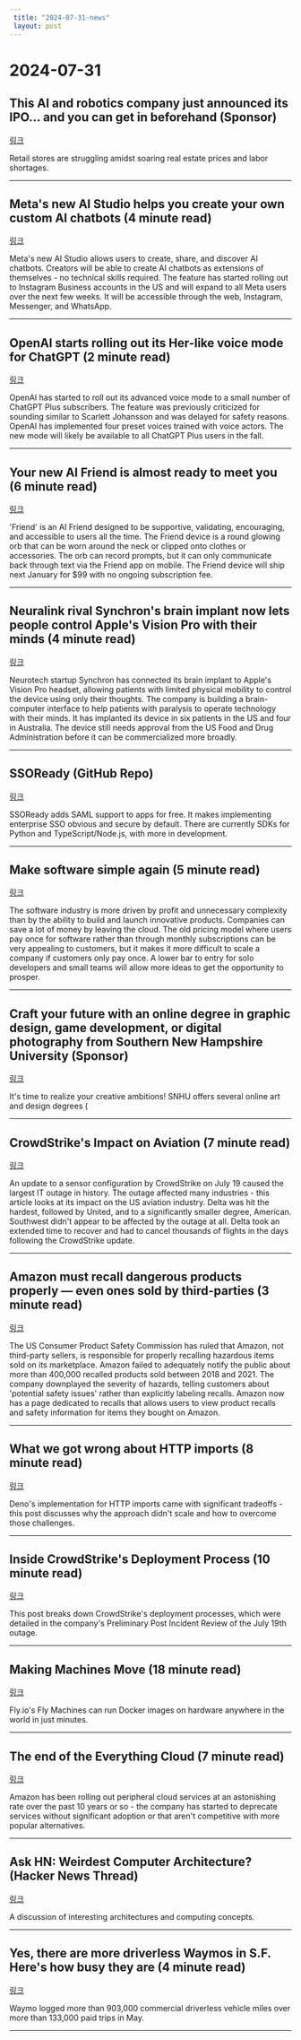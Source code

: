 ```yaml
---
 title: "2024-07-31-news"
 layout: post
---
```

<h1>2024-07-31</h1><h2>This AI and robotics company just announced its IPO... and you can get in beforehand (Sponsor)</h2><p><a href="https://issuanceexpress.com/venhub-cf/?utm_source=TLDR&amp;utm_medium=newsletter&amp;utm_campaign=tldr_newsletter">링크</a>  </p><p>Retail stores are struggling amidst soaring real estate prices and labor shortages.  </p><hr /><h2>Meta's new AI Studio helps you create your own custom AI chatbots (4 minute read)</h2><p><a href="https://www.zdnet.com/article/metas-new-ai-studio-helps-you-create-your-own-custom-ai-chatbots/#ftag=RSSbaffb68?utm_source=tldrnewsletter">링크</a>  </p><p>Meta's new AI Studio allows users to create, share, and discover AI chatbots. Creators will be able to create AI chatbots as extensions of themselves - no technical skills required. The feature has started rolling out to Instagram Business accounts in the US and will expand to all Meta users over the next few weeks. It will be accessible through the web, Instagram, Messenger, and WhatsApp. </p><hr /><h2>OpenAI starts rolling out its Her-like voice mode for ChatGPT (2 minute read)</h2><p><a href="https://www.theverge.com/2024/7/30/24209650/openai-chatgpt-advanced-voice-mode?utm_source=tldrnewsletter">링크</a>  </p><p>OpenAI has started to roll out its advanced voice mode to a small number of ChatGPT Plus subscribers. The feature was previously criticized for sounding similar to Scarlett Johansson and was delayed for safety reasons. OpenAI has implemented four preset voices trained with voice actors. The new mode will likely be available to all ChatGPT Plus users in the fall. </p><hr /><h2>Your new AI Friend is almost ready to meet you (6 minute read)</h2><p><a href="https://www.theverge.com/2024/7/30/24207029/friend-ai-companion-gadget?utm_source=tldrnewsletter">링크</a>  </p><p>'Friend' is an AI Friend designed to be supportive, validating, encouraging, and accessible to users all the time. The Friend device is a round glowing orb that can be worn around the neck or clipped onto clothes or accessories. The orb can record prompts, but it can only communicate back through text via the Friend app on mobile. The Friend device will ship next January for $99 with no ongoing subscription fee. </p><hr /><h2>Neuralink rival Synchron's brain implant now lets people control Apple's Vision Pro with their minds (4 minute read)</h2><p><a href="https://www.cnbc.com/2024/07/30/neuralink-rival-synchron-offers-thought-control-with-apple-vision-pro-.html?utm_source=tldrnewsletter">링크</a>  </p><p>Neurotech startup Synchron has connected its brain implant to Apple's Vision Pro headset, allowing patients with limited physical mobility to control the device using only their thoughts. The company is building a brain-computer interface to help patients with paralysis to operate technology with their minds. It has implanted its device in six patients in the US and four in Australia. The device still needs approval from the US Food and Drug Administration before it can be commercialized more broadly. </p><hr /><h2>SSOReady (GitHub Repo)</h2><p><a href="https://github.com/ssoready/ssoready?utm_source=tldrnewsletter">링크</a>  </p><p>SSOReady adds SAML support to apps for free. It makes implementing enterprise SSO obvious and secure by default. There are currently SDKs for Python and TypeScript/Node.js, with more in development. </p><hr /><h2>Make software simple again (5 minute read)</h2><p><a href="https://shiftmag.dev/dhh-make-software-simple-again-3829/?utm_source=tldrnewsletter">링크</a>  </p><p>The software industry is more driven by profit and unnecessary complexity than by the ability to build and launch innovative products. Companies can save a lot of money by leaving the cloud. The old pricing model where users pay once for software rather than through monthly subscriptions can be very appealing to customers, but it makes it more difficult to scale a company if customers only pay once. A lower bar to entry for solo developers and small teams will allow more ideas to get the opportunity to prosper. </p><hr /><h2>Craft your future with an online degree in graphic design, game development, or digital photography from Southern New Hampshire University (Sponsor)</h2><p><a href="https://degrees.snhu.edu/subjects/art-and-design?utm_source=TLDR&amp;utm_medium=PPL&amp;utm_campaign=PROS_Email&amp;utm_content=TLDR-Design&amp;snhu_segment=OL">링크</a>  </p><p>It's time to realize your creative ambitions! SNHU offers several online art and design degrees ( </p><hr /><h2>CrowdStrike's Impact on Aviation (7 minute read)</h2><p><a href="https://heavymeta.org/2024/07/28/crowdstrikes-impact-on-aviation.html?utm_source=tldrnewsletter">링크</a>  </p><p>An update to a sensor configuration by CrowdStrike on July 19 caused the largest IT outage in history. The outage affected many industries - this article looks at its impact on the US aviation industry. Delta was hit the hardest, followed by United, and to a significantly smaller degree, American. Southwest didn't appear to be affected by the outage at all. Delta took an extended time to recover and had to cancel thousands of flights in the days following the CrowdStrike update. </p><hr /><h2>Amazon must recall dangerous products properly — even ones sold by third-parties (3 minute read)</h2><p><a href="https://www.theverge.com/2024/7/30/24209953/amazon-notify-customers-recalled-items-cpsc?utm_source=tldrnewsletter">링크</a>  </p><p>The US Consumer Product Safety Commission has ruled that Amazon, not third-party sellers, is responsible for properly recalling hazardous items sold on its marketplace. Amazon failed to adequately notify the public about more than 400,000 recalled products sold between 2018 and 2021. The company downplayed the severity of hazards, telling customers about 'potential safety issues' rather than explicitly labeling recalls. Amazon now has a page dedicated to recalls that allows users to view product recalls and safety information for items they bought on Amazon. </p><hr /><h2>What we got wrong about HTTP imports (8 minute read)</h2><p><a href="https://deno.com/blog/http-imports?utm_source=tldrnewsletter">링크</a>  </p><p>Deno's implementation for HTTP imports came with significant tradeoffs - this post discusses why the approach didn't scale and how to overcome those challenges. </p><hr /><h2>Inside CrowdStrike's Deployment Process (10 minute read)</h2><p><a href="https://overmind.tech/blog/inside-crowdstrikes-deployment-process?utm_source=tldrnewsletter">링크</a>  </p><p>This post breaks down CrowdStrike's deployment processes, which were detailed in the company's Preliminary Post Incident Review of the July 19th outage. </p><hr /><h2>Making Machines Move (18 minute read)</h2><p><a href="https://fly.io/blog/machine-migrations/?utm_source=tldrnewsletter">링크</a>  </p><p>Fly.io's Fly Machines can run Docker images on hardware anywhere in the world in just minutes. </p><hr /><h2>The end of the Everything Cloud (7 minute read)</h2><p><a href="https://newsletter.goodtechthings.com/p/the-end-of-the-everything-cloud?utm_source=tldrnewsletter">링크</a>  </p><p>Amazon has been rolling out peripheral cloud services at an astonishing rate over the past 10 years or so - the company has started to deprecate services without significant adoption or that aren't competitive with more popular alternatives. </p><hr /><h2>Ask HN: Weirdest Computer Architecture? (Hacker News Thread)</h2><p><a href="https://news.ycombinator.com/item?id=41080172&amp;utm_source=tldrnewsletter">링크</a>  </p><p>A discussion of interesting architectures and computing concepts. </p><hr /><h2>Yes, there are more driverless Waymos in S.F. Here's how busy they are (4 minute read)</h2><p><a href="https://www.sfchronicle.com/sf/article/s-f-waymo-robotaxis-19592112.php?utm_source=tldrnewsletter">링크</a>  </p><p>Waymo logged more than 903,000 commercial driverless vehicle miles over more than 133,000 paid trips in May. </p><hr />